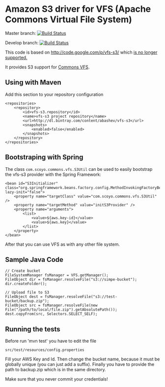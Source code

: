 Amazon S3 driver for VFS (Apache Commons Virtual File System)
=============================================================

Master branch: [![Build Status](https://secure.travis-ci.org/abashev/vfs-s3.png?branch=master)](http://travis-ci.org/abashev/vfs-s3)

Develop branch: [![Build Status](https://secure.travis-ci.org/abashev/vfs-s3.png?branch=develop)](http://travis-ci.org/abashev/vfs-s3)


This code is based on <http://code.google.com/p/vfs-s3/> which [is no longer supported.](http://code.google.com/p/vfs-s3/issues/detail?id=4)

It provides S3 support for [Commons VFS](http://commons.apache.org/vfs/).

Using with Maven
----------------

Add this section to your repository configuration

    <repositories>
        <repository>
            <id>vfs-s3.repository</id>
            <name>vfs-s3 project repository</name>
            <url>http://dl.bintray.com/content/abashev/vfs-s3</url>
            <snapshots>
                <enabled>false</enabled>
            </snapshots>
        </repository>
    </repositories>


Bootstraping with Spring
------------------------

The class `com.scoyo.commons.vfs.S3Util` can be used to easily bootstrap
the vfs-s3 provider with the Spring Framework:

	<bean id="S3Initializer" class="org.springframework.beans.factory.config.MethodInvokingFactoryBean" lazy-init="false">
		<property name="targetClass" value="com.scoyo.commons.vfs.S3Util" />
		<property name="targetMethod" value="initS3Provider" />
		<property name="arguments">
			<list>
				<value>${aws.key-id}</value>
				<value>${aws.key}</value>
			</list>
		</property>
	</bean>

After that you can use VFS as with any other file system.


Sample Java Code
----------------

	// Create bucket
	FileSystemManager fsManager = VFS.getManager();
	FileObject dir = fsManager.resolveFile("s3://simpe-bucket");
	dir.createFolder();

	// Upload file to S3
	FileObject dest = fsManager.resolveFile("s3://test-bucket/backup.zip");
	FileObject src = fsManager.resolveFile(new File("/path/to/local/file.zip").getAbsolutePath());
	dest.copyFrom(src, Selectors.SELECT_SELF);


Running the tests
-----------------

Before run 'mvn test' you have to edit the file

	src/test/resources/config.properties

Fill your AWS Key and Id. Then change the bucket name, because it must be globally
unique (you can just add a suffix). Finally you have to provide the path to backup.zip which
is in the same directory.

Make sure that you never commit your credentials!